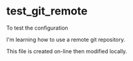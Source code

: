 # test_git_remote
To test the configuration

I'm learning how to use a remote git repository.

This file is created on-line then modified locally.
